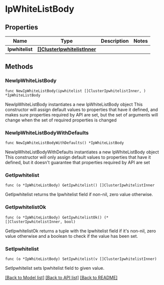 # IpWhiteListBody

## Properties

Name | Type | Description | Notes
------------ | ------------- | ------------- | -------------
**Ipwhitelist** | [**[]ClusterIpwhitelistInner**](ClusterIpwhitelistInner.md) |  | 

## Methods

### NewIpWhiteListBody

`func NewIpWhiteListBody(ipwhitelist []ClusterIpwhitelistInner, ) *IpWhiteListBody`

NewIpWhiteListBody instantiates a new IpWhiteListBody object
This constructor will assign default values to properties that have it defined,
and makes sure properties required by API are set, but the set of arguments
will change when the set of required properties is changed

### NewIpWhiteListBodyWithDefaults

`func NewIpWhiteListBodyWithDefaults() *IpWhiteListBody`

NewIpWhiteListBodyWithDefaults instantiates a new IpWhiteListBody object
This constructor will only assign default values to properties that have it defined,
but it doesn't guarantee that properties required by API are set

### GetIpwhitelist

`func (o *IpWhiteListBody) GetIpwhitelist() []ClusterIpwhitelistInner`

GetIpwhitelist returns the Ipwhitelist field if non-nil, zero value otherwise.

### GetIpwhitelistOk

`func (o *IpWhiteListBody) GetIpwhitelistOk() (*[]ClusterIpwhitelistInner, bool)`

GetIpwhitelistOk returns a tuple with the Ipwhitelist field if it's non-nil, zero value otherwise
and a boolean to check if the value has been set.

### SetIpwhitelist

`func (o *IpWhiteListBody) SetIpwhitelist(v []ClusterIpwhitelistInner)`

SetIpwhitelist sets Ipwhitelist field to given value.



[[Back to Model list]](../README.md#documentation-for-models) [[Back to API list]](../README.md#documentation-for-api-endpoints) [[Back to README]](../README.md)



